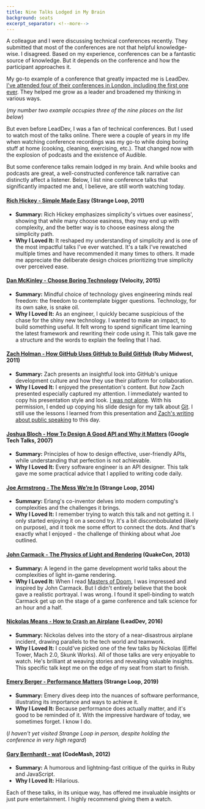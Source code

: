 ```yaml
---
title: Nine Talks Lodged in My Brain
background: seats
excerpt_separator: <!--more-->
---
```


A colleague and I were discussing technical conferences recently. They submitted that most of the conferences are not that helpful knowledge-wise. I disagreed. Based on my experience, conferences can be a fantastic source of knowledge. But it depends on the conference and how the participant approaches it.

<!--more-->

My go-to example of a conference that greatly impacted me is LeadDev. [I've attended four of their conferences in London, including the first one ever](/lead-dev-london-2019). They helped me grow as a leader and broadened my thinking in various ways.

(_my number two example occupies three of the nine places on the list below_)

But even before LeadDev, I was a fan of technical conferences. But I used to watch most of the talks online. There were a couple of years in my life when watching conference recordings was my go-to while doing boring stuff at home (cooking, cleaning, exercising, etc.). That changed now with the explosion of podcasts and the existence of Audible.

But some conference talks remain lodged in my brain. And while books and podcasts are great, a well-constructed conference talk narrative can distinctly affect a listener. Below, I list nine conference talks that significantly impacted me and, I believe, are still worth watching today.

#### [Rich Hickey - Simple Made Easy](https://www.infoq.com/presentations/Simple-Made-Easy/) (Strange Loop, 2011)
   - **Summary:** Rich Hickey emphasizes simplicity's virtues over easiness', showing that while many choose easiness, they may end up with complexity, and the better way is to choose easiness along the simplicity path.
   - **Why I Loved It:** It reshaped my understanding of simplicity and is one of the most impactful talks I've ever watched. It's a talk I've rewatched multiple times and have recommended it many times to others. It made me appreciate the deliberate design choices prioritizing true simplicity over perceived ease.

#### [Dan McKinley - Choose Boring Technology](https://boringtechnology.club/) (Velocity, 2015)
   - **Summary:** Mindful choice of technology gives engineering minds real freedom: the freedom to contemplate bigger questions. Technology, for its own sake, is snake oil.
   - **Why I Loved It:** As an engineer, I quickly became suspicious of the chase for the shiny new technology. I wanted to make an impact, to build something useful. It felt wrong to spend significant time learning the latest framework and rewriting their code using it. This talk gave me a structure and the words to explain the feeling that I had.

#### [Zach Holman - How GitHub Uses GitHub to Build GitHub](https://www.youtube.com/watch?v=qyz3jkOBbQY) (Ruby Midwest, 2011)
   - **Summary:** Zach presents an insightful look into GitHub's unique development culture and how they use their platform for collaboration.
   - **Why I Loved It:** I enjoyed the presentation's content. But _how_ Zach presented especially captured my attention. I immediately wanted to copy his presentation style and look. [I was not alone](https://zachholman.com/posts/slide-design-for-developers). With his permission, I ended up copying his slide design for my talk about [Git](/talk/git). I still use the lessons I learned from this presentation and [Zach's writing about public speaking](https://speaking.io) to this day.

#### [Joshua Bloch - How To Design A Good API and Why it Matters](https://www.youtube.com/watch?v=aAb7hSCtvGw) (Google Tech Talks, 2007)
   - **Summary:** Principles of how to design effective, user-friendly APIs, while understanding that perfection is not achievable.
   - **Why I Loved It:** Every software engineer is an API designer. This talk gave me some practical advice that I applied to writing code daily.

#### [Joe Armstrong - The Mess We’re In](https://www.youtube.com/watch?v=lKXe3HUG2l4) (Strange Loop, 2014)
   - **Summary:** Erlang's co-inventor delves into modern computing's complexities and the challenges it brings.
   - **Why I Loved It:** I remember trying to watch this talk and not getting it. I only started enjoying it on a second try. It's a bit discombobulated (likely on purpose), and it took me some effort to connect the dots. And that's exactly what I enjoyed - the challenge of thinking about what Joe outlined.

#### [John Carmack - The Physics of Light and Rendering](https://www.youtube.com/watch?v=P6UKhR0T6cs) (QuakeCon, 2013)
   - **Summary:** A legend in the game development world talks about the complexities of light in-game rendering.
   - **Why I Loved It:** When I read [Masters of Doom](https://www.goodreads.com/en/book/show/222146), I was impressed and inspired by John Carmack. But I didn't entirely believe that the book gave a realistic portrayal. I was wrong. I found it spell-binding to watch Carmack get up on the stage of a game conference and talk science for an hour and a half.

#### [Nickolas Means - How to Crash an Airplane](https://www.youtube.com/watch?v=099cHWSbAL8) (LeadDev, 2016)
   - **Summary:** Nickolas delves into the story of a near-disastrous airplane incident, drawing parallels to the tech world and teamwork.
   - **Why I Loved It:** I could've picked one of the few talks by Nickolas (Eiffel Tower, Mach 2.0, Skunk Works). All of those talks are very enjoyable to watch. He's brilliant at weaving stories and revealing valuable insights. This specific talk kept me on the edge of my seat from start to finish.

#### [Emery Berger - Performance Matters](https://www.youtube.com/watch?v=r-TLSBdHe1A) (Strange Loop, 2019)
   - **Summary:** Emery dives deep into the nuances of software performance, illustrating its importance and ways to achieve it.
   - **Why I Loved It:** Because performance does actually matter, and it's good to be reminded of it. With the impressive hardware of today, we sometimes forget. I know I do.

(_I haven't yet visited Strange Loop in person, despite holding the conference in very high regard_)

#### [Gary Bernhardt - wat](https://www.destroyallsoftware.com/talks/wat) (CodeMash, 2012)
   - **Summary:** A humorous and lightning-fast critique of the quirks in Ruby and JavaScript.
   - **Why I Loved It:** Hilarious.

Each of these talks, in its unique way, has offered me invaluable insights or just pure entertainment. I highly recommend giving them a watch.
